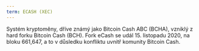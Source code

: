 ```yaml
---
term: ECASH (XEC)
---
```


Systém kryptoměny, dříve známý jako Bitcoin Cash ABC (BCHA), vzniklý z hard forku Bitcoin Cash (BCH). Fork eCash se udál 15. listopadu 2020, na bloku 661,647, a to v důsledku konfliktu uvnitř komunity Bitcoin Cash.